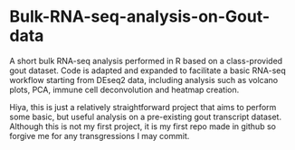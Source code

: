 # Bulk-RNA-seq-analysis-on-Gout-data
A short bulk RNA-seq analysis performed in R based on a class-provided gout dataset. Code is adapted and expanded to facilitate a basic RNA-seq workflow starting from DEseq2 data, including analysis such as volcano plots, PCA, immune cell deconvolution and heatmap creation.

Hiya, this is just a relatively straightforward project that aims to perform some basic, but useful analysis on a pre-existing gout transcript dataset. Although this is not my first project, it is my first repo made in github so forgive me for any transgressions I may commit.
